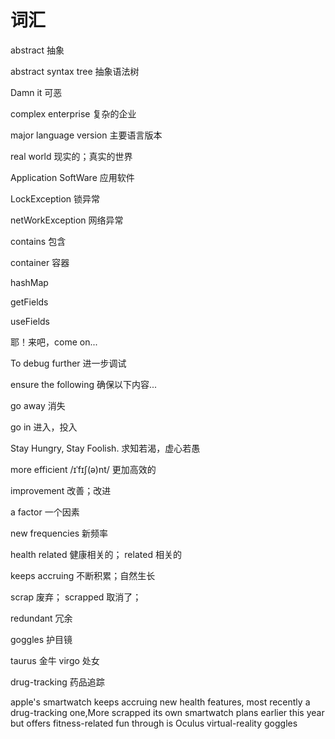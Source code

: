# 词汇

abstract 抽象

abstract syntax tree 抽象语法树

Damn it 可恶

complex enterprise 复杂的企业

major language version 主要语言版本

real world 现实的；真实的世界

Application SoftWare 应用软件

LockException 锁异常

netWorkException 网络异常

contains 包含

container 容器

hashMap

getFields

useFields

耶！来吧，come on...

To debug further 进一步调试

ensure the following 确保以下内容...

go away 消失

go in 进入，投入

Stay Hungry, Stay Foolish. 求知若渴，虚心若愚

more efficient /ɪˈfɪʃ(ə)nt/ 更加高效的

improvement 改善；改进

a factor 一个因素

new frequencies 新频率

health related 健康相关的； related 相关的

keeps accruing 不断积累；自然生长

scrap 废弃； scrapped 取消了；

redundant 冗余

goggles 护目镜

taurus 金牛 virgo 处女

drug-tracking 药品追踪

apple's smartwatch keeps accruing new health features, most recently a drug-tracking one,More scrapped its own smartwatch plans earlier this year but offers fitness-related fun through is
Oculus virtual-reality goggles

